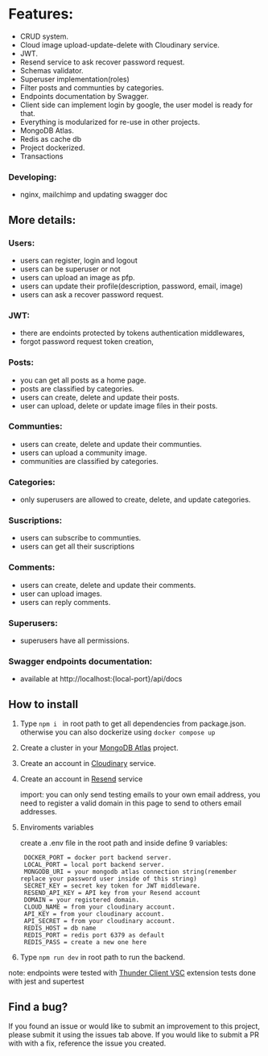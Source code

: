 # Features:

* CRUD system.  
* Cloud image upload-update-delete with Cloudinary service. 
* JWT.  
* Resend service to ask recover password request.
* Schemas validator.  
* Superuser implementation(roles)  
* Filter posts and communties by categories.  
* Endpoints documentation by Swagger.  
* Client side can implement login by google, the user model is ready for that.  
* Everything is modularized for re-use in other projects.
* MongoDB Atlas.
* Redis as cache db
* Project dockerized.
* Transactions

### Developing:
* nginx, mailchimp and updating swagger doc

## More details:

### Users:

 * users can register, login and logout  
 * users can be superuser or not
 * users can upload an image as pfp.
 * users can update their profile(description, password, email, image)  
 * users can ask a recover password request.

### JWT:

* there are endoints protected by tokens authentication middlewares,  
* forgot password request token creation, 


### Posts:

* you can get all posts as a home page.  
* posts are classified by categories.  
* users can create, delete and update their posts.
* user can upload, delete or update image files in their posts.  

### Communties:

* users can create, delete and update their communties.
* users can upload a community image.  
* communities are classified by categories.  

### Categories:

* only superusers are allowed to create, delete, and update categories.  

### Suscriptions:

* users can subscribe to communties.  
* users can get all their suscriptions  

### Comments:

* users can create, delete and update their comments.
* user can upload images.  
* users can reply comments.  

### Superusers:

* superusers have all permissions.  

### Swagger endpoints documentation:

* available at http://localhost:{local-port}/api/docs


## How to install

1. Type ``npm i `` in root path to get all dependencies from package.json. otherwise you can also dockerize using ``docker compose up``

2. Create a cluster in your [MongoDB Atlas](https://www.mongodb.com/atlas/database) project.
  
3. Create an account in [Cloudinary](https://cloudinary.com/) service.

4. Create an account in [Resend](https://resend.com/home) service

    import: you can only send testing emails to your own email address, you need to register a valid domain in this page to send to others email addresses.

4. Enviroments variables

      create a .env file in the root path and inside define 9 variables:
      
        DOCKER_PORT = docker port backend server.
        LOCAL_PORT = local port backend server.
        MONGODB_URI = your mongodb atlas connection string(remember replace your password user inside of this string)
        SECRET_KEY = secret key token for JWT middleware.  
        RESEND_API_KEY = API key from your Resend account  
        DOMAIN = your registered domain.
        CLOUD_NAME = from your cloudinary account.
        API_KEY = from your cloudinary account.
        API_SECRET = from your cloudinary account.
        REDIS_HOST = db name
        REDIS_PORT = redis port 6379 as default
        REDIS_PASS = create a new one here

5. Type ``npm run dev`` in root path to run the backend.

note:
  endpoints were tested with [Thunder Client VSC](https://www.thunderclient.com/) extension
  tests done with jest and supertest

## Find a bug?

If you found an issue or would like to submit an improvement to this project, please submit it using the issues tab above.  If you would like to submit a PR with with a fix, reference the issue you created.






